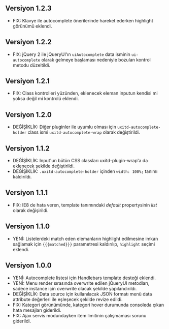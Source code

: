 ## Versiyon 1.2.3
- FIX: Klavye ile autocomplete önerilerinde hareket ederken highlight görünümü eklendi.

## Versiyon 1.2.2
- FIX: jQuery 2 ile jQueryUI'ın `uiAutocomplete` data isminin `ui-autocomplete` olarak gelmeye başlaması nedeniyle bozulan kontrol metodu düzeltildi.

## Versiyon 1.2.1
- FIX: Class kontrolleri yüzünden, eklenecek eleman inputun kendisi mi yoksa değil mi kontrolü eklendi.

## Versiyon 1.2.0
- DEĞİŞİKLİK: Diğer pluginler ile uyumlu olması için `uxitd-autocomplete-holder` class ismi `uxitd-autocomplete-wrap` olarak değiştirildi.

## Versiyon 1.1.2
- DEĞİŞİKLİK: Input'un bütün CSS classları uxitd-plugin-wrap'a da eklenecek şekilde değiştirildi.
- DEĞİŞİKLİK: `.uxitd-autocomplete-holder` içinden `width: 100%;` tanımı kaldırıldı.

## Versiyon 1.1.1
- FIX: IE8 de hata veren, template tanımındaki _default_ propertysinin _list_ olarak değişirildi.

## Versiyon 1.1.0
- YENİ: Listelerdeki match eden elemanların highlight edilmesine imkan sağlamak için `{{{matched}}}` parametresi kaldırılıp, `highlight` seçimi eklendi.

## Versiyon 1.0.0
- YENİ: Autocomplete listesi için Handlebars template desteği eklendi.
- YENİ: Menu render sırasında overwrite edilen jQueryUI metodları, sadece instance için overwrite olacak şekilde yapılandırıldı.
- DEĞİŞİKLİK: Data source için kullanılacak JSON formatı menü data attribute değerleri ile eşleşecek şekilde revize edildi.
- FIX: Kategori görünümünde, kategori hover durumunda consoleda çıkan hata mesajları giderildi.
- FIX: Ajax servis modundayken item limitinin çalışmaması sorunu giderildi.
